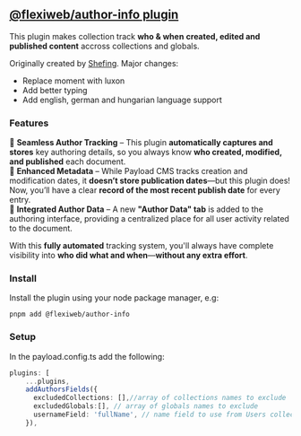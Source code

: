 ## [@flexiweb/author-info plugin](./src/index.ts)

This plugin makes collection track **who & when** **created, edited and published content** accross collections and globals.

Originally created by [Shefing](https://github.com/shefing/payload-tools).
Major changes:

- Replace moment with luxon
- Add better typing
- Add english, german and hungarian language support

### Features

🔹 **Seamless Author Tracking** – This plugin **automatically captures and stores** key authoring details, so you always know **who created, modified, and published** each document.  
🔹 **Enhanced Metadata** – While Payload CMS tracks creation and modification dates, it **doesn’t store publication dates**—but this plugin does! Now, you’ll have a clear **record of the most recent publish date** for every entry.  
🔹 **Integrated Author Data** – A new **"Author Data" tab** is added to the authoring interface, providing a centralized place for all user activity related to the document.

With this **fully automated** tracking system, you'll always have complete visibility into **who did what and when**—**without any extra effort**.

### Install

Install the plugin using your node package manager, e.g:

`pnpm add @flexiweb/author-info`

### Setup

In the payload.config.ts add the following:

```typescript
plugins: [
    ...plugins,
    addAuthorsFields({
      excludedCollections: [],//array of collections names to exclude
      excludedGlobals:[], // array of globals names to exclude
      usernameField: 'fullName', // name field to use from Users collection, 'name' by default
    }),
```
